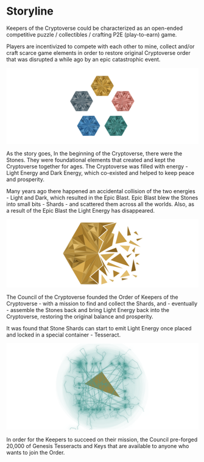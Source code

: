 # Storyline

Keepers of the Cryptoverse could be characterized as an open-ended competitive puzzle / collectibles / crafting P2E (play-to-earn) game.&#x20;

Players are incentivized to compete with each other to mine, collect and/or craft scarce game elements in order to restore original Cryptoverse order that was disrupted a while ago by an epic catastrophic event.

![Foundational Stones](<../.gitbook/assets/image (4) (1).png>)

As the story goes, In the beginning of the Cryptoverse, there were the Stones. They were foundational elements that created and kept the Cryptoverse together for ages. The Cryptoverse was filled with energy - Light Energy and Dark Energy, which co-existed and helped to keep peace and prosperity.&#x20;

Many years ago there happened an accidental collision of the two energies - Light and Dark, which resulted in the Epic Blast. Epic Blast blew the Stones into small bits - Shards - and scattered them across all the worlds. Also, as a result of the Epic Blast the Light Energy has disappeared.

![Formation of Stone Shards](<../.gitbook/assets/image (3) (1).png>)

The Council of the Cryptoverse founded the Order of Keepers of the Cryptoverse - with a mission to find and collect the Shards, and - eventually - assemble the Stones back and bring Light Energy back into the Cryptoverse, restoring the original balance and prosperity.&#x20;

It was found that Stone Shards can start to emit Light Energy once placed and locked in a special container - Tesseract.&#x20;

![Stone Shard inside a Tesseract](<../.gitbook/assets/image (7).png>)

In order for the Keepers to succeed on their mission, the Council pre-forged 20,000 of Genesis Tesseracts and Keys that are available to anyone who wants to join the Order.
